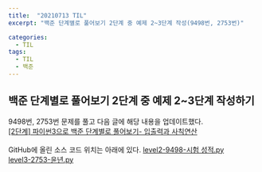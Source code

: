 ```yaml
---
title:  "20210713 TIL"
excerpt: "백준 단계별로 풀어보기 2단계 중 예제 2~3단계 작성(9498번, 2753번)"

categories:
  - TIL
tags:
  - TIL
  - 백준
---
```


## 백준 단계별로 풀어보기 2단계 중 예제 2\~3단계 작성하기
9498번, 2753번 문제를 풀고 다음 글에 해당 내용을 업데이트했다.    
[[2단계] 파이썬3으로 백준 단계별로 풀어보기- 입출력과 사칙연산](https://leeryeongsong.github.io/baekjoon/baekjoon-step-by-step-python3-step2/)  
<br>
GitHub에 올린 소스 코드 위치는 아래에 있다.
[level2-9498-시험 성적.py](https://github.com/leeryeongsong/baekjoon-step-by-step-python3/blob/main/step2/level2-9498-%EC%8B%9C%ED%97%98%20%EC%84%B1%EC%A0%81.py)  
[level3-2753-윤년.py](https://github.com/leeryeongsong/baekjoon-step-by-step-python3/blob/main/step2/level3-2753-%EC%9C%A4%EB%85%84.py)
<br>
<br>
